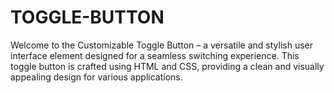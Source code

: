 # TOGGLE-BUTTON
Welcome to the Customizable Toggle Button – a versatile and stylish user interface element designed for a seamless switching experience. This toggle button is crafted using HTML and CSS, providing a clean and visually appealing design for various applications.
